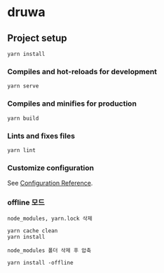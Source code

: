 # druwa

## Project setup
```
yarn install
```

### Compiles and hot-reloads for development
```
yarn serve
```

### Compiles and minifies for production
```
yarn build
```

### Lints and fixes files
```
yarn lint
```

### Customize configuration
See [Configuration Reference](https://cli.vuejs.org/config/).

### offline 모드

```
node_modules, yarn.lock 삭제

yarn cache clean
yarn install

node_modules 폴더 삭제 후 압축
 
yarn install -offline
```